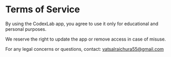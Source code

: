 # Terms of Service

By using the CodexLab app, you agree to use it only for educational and personal purposes.

We reserve the right to update the app or remove access in case of misuse.

For any legal concerns or questions, contact: vatsalraichura55@gmail.com
